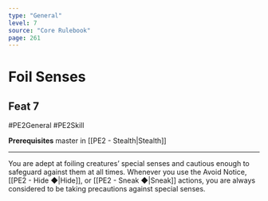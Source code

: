 ```yaml
---
type: "General"
level: 7
source: "Core Rulebook"
page: 261
---
```

# Foil Senses
## Feat 7
#PE2General #PE2Skill 

**Prerequisites** master in [[PE2 - Stealth|Stealth]]

---
You are adept at foiling creatures’ special senses and cautious enough to safeguard against them at all times. Whenever you use the Avoid Notice, [[PE2 - Hide ◆|Hide]], or [[PE2 - Sneak ◆|Sneak]] actions, you are always considered to be taking precautions against special senses.